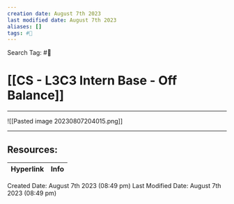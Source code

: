 ```yaml
---
creation date: August 7th 2023
last modified date: August 7th 2023
aliases: []
tags: #🧩
---
```


Search Tag: #🧩  

# [[CS - L3C3 Intern Base - Off Balance]]  
___




![[Pasted image 20230807204015.png]]





___

## Resources:

| Hyperlink | Info |
| --------- | ---- |


Created Date: August 7th 2023 (08:49 pm) 
Last Modified Date: August 7th 2023 (08:49 pm)
